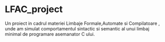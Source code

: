 # LFAC_project
Un proiect in cadrul materiei Limbaje Formale,Automate si Compilatoare , unde am simulat comportamentul sintactic si semantic al unui limbaj minimal de programare asemanator C ului. 
